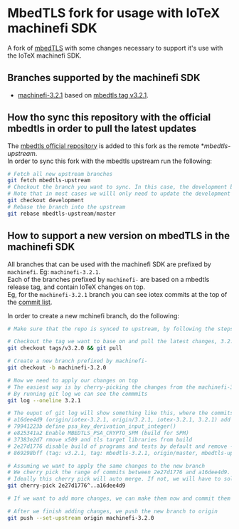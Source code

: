 # MbedTLS fork for usage with IoTeX machinefi SDK

A fork of [mbedTLS](https://github.com/Mbed-TLS/mbedtls) with some changes necessary to support it's use with the IoTeX machinefi SDK.  

## Branches supported by the machinefi SDK

- [machinefi-3.2.1](https://github.com/as-iotex/mbedtls/tree/machinefi-3.2.1) based on [mbedtls tag v3.2.1](https://github.com/Mbed-TLS/mbedtls/tree/v3.2.1).  

## How tho sync this repository with the official mbedtls in order to pull the latest updates

The [mbedtls official repository](https://github.com/Mbed-TLS/mbedtls) is added to this fork as the remote **mbedtls-upstream*.  
In order to sync this fork with the mbedtls upstream run the following:  

```bash
# Fetch all new upstream branches
git fetch mbedtls-upstream
# Checkout the branch you want to sync. In this case, the development branch
# Note that in most cases we willl only need to update the development branch, as we base our branches on tags present in the development branch
git checkout development
# Rebase the branch into the upstream
git rebase mbedtls-upstream/master
```

## How to support a new version on mbedTLS in the machinefi SDK

All branches that can be used with the machinefi SDK are prefixed by `machinefi`.  Eg: `machinefi-3.2.1`.  
Each of the branches prefixed by `machinefi-` are based on a mbedtls release tag, and contain IoTeX changes on top.  
Eg, for the `machinefi-3.2.1` branch you can see iotex commits at the top of the [commit list](https://github.com/as-iotex/mbedtls/commits/machinefi-3.2.1).  

In order to create a new mchinefi branch, do the following:  

```bash
# Make sure that the repo is synced to upstream, by following the steps mentioned above

# Checkout the tag we want to base on and pull the latest changes, 3.2.0 in this case
git checkout tags/v3.2.0 && git pull

# Create a new branch prefixed by machinefi-
git checkout -b machinefi-3.2.0

# Now we need to apply our changes on top
# The easiest way is by cherry-picking the changes from the machinefi-3.2.1 branch
# By running git log we can see the commmits
git log --oneline 3.2.1

# The ouput of git log will show something like this, where the commits on top of (tag: v3.2.1, tag: mbedtls-3.2.1) are our changes
# a16dee4d9 (origin/iotex-3.2.1, origin/3.2.1, iotex-3.2.1, 3.2.1) add crypto_spe.h
# 79941223b define psa_key_derivation_input_integer()
# e825341a2 Enable MBEDTLS_PSA_CRYPTO_SPM (build for SPM)
# 37383e2d7 rmove x509 and tls target libraries from build
# 2e27d1776 disable build of programs and tests by default and remove -Wall flag
# 869298bff (tag: v3.2.1, tag: mbedtls-3.2.1, origin/master, mbedtls-upstream/master) Add 3.2.1 Changelog

# Assuming we want to apply the same changes to the new branch
# We cherry pick the range of commits between 2e27d1776 and a16dee4d9. Alternatively we can cherry pick one by one
# Ideally this cherry pick will auto merge. If not, we will have to solve any merge conflicts that appear
git cherry-pick 2e27d1776^..a16dee4d9

# If we want to add more changes, we can make them now and commit them

# After we finish adding changes, we push the new branch to origin
git push --set-upstream origin machinefi-3.2.0
```
